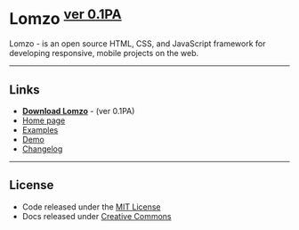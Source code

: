 # Lomzo <sup>[ver 0.1PA][download]</sup>

Lomzo - is an open source HTML, CSS, and JavaScript framework for developing responsive, mobile  projects on the web.

***

## Links
- **[Download Lomzo][download]** - (ver 0.1PA)
- [Home page](https://lomzo.github.io/)
- [Examples](https://lomzo.github.io/examples/)
- [Demo](https://lomzo.github.io/demo/)
- [Changelog](https://github.com/Lomzo/lomzo/blob/master/CHANGELOG.md)

***

## License
- Code released under the [MIT License](https://github.com/Lomzo/lomzo/blob/master/LICENSE) <br />
- Docs released under [Creative Commons](https://github.com/Lomzo/lomzo/blob/master/LICENSE)


[download]: https://github.com/Lomzo/lomzo/archive/master.zip "ver 0.2PA(Pre-alpha)"